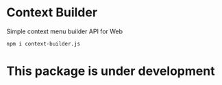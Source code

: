 # Context Builder

Simple context menu builder API for Web

```sh
npm i context-builder.js
```

# This package is under development